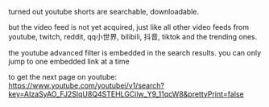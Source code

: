 turned out youtube shorts are searchable, downloadable.

but the video feed is not yet acquired, just like all other video feeds from youtube, twitch, reddit, qq小世界, bilibili, 抖音, tiktok and the trending ones.

the youtube advanced filter is embedded in the search results. you can only jump to one embedded link at a time

to get the next page on youtube:
https://www.youtube.com/youtubei/v1/search?key=AIzaSyAO_FJ2SlqU8Q4STEHLGCilw_Y9_11qcW8&prettyPrint=false